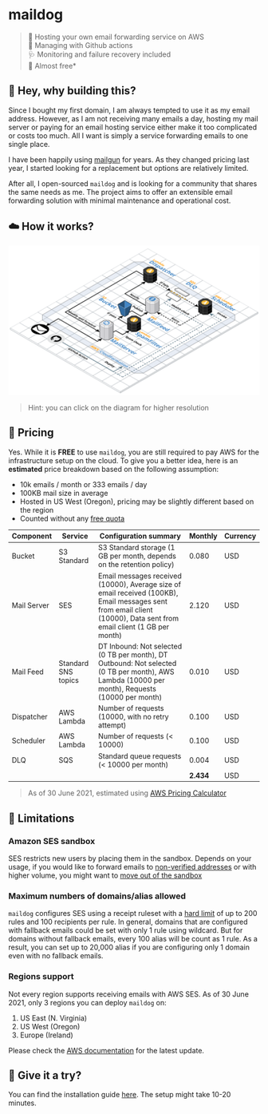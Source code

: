 # maildog

> 🦴 Hosting your own email forwarding service on AWS\
> 🐶 Managing with Github actions\
> 🩺 Monitoring and failure recovery included\
> 🍖 Almost free\*

## 👋 Hey, why building this?

Since I bought my first domain, I am always tempted to use it as my email address.
However, as I am not receiving many emails a day, hosting my mail server or paying for an email hosting service either make it too complicated or costs too much.
All I want is simply a service forwarding emails to one single place.

I have been happily using [mailgun](https://www.mailgun.com) for years.
As they changed pricing last year, I started looking for a replacement but options are relatively limited.

After all, I open-sourced `maildog` and is looking for a community that shares the same needs as me.
The project aims to offer an extensible email forwarding solution with minimal maintenance and operational cost.

## ☁️ How it works?

[![MailDog Architecture](docs/architecture.png)](https://app.cloudcraft.co/view/d3b3c7fb-3e31-445c-ae5a-3fd3cf5080d6?key=VbwNoP3q1N5efAlrXGHK2Q&interactive=true&embed=true)

> Hint: you can click on the diagram for higher resolution

## 💸 Pricing

Yes. While it is **FREE** to use `maildog`, you are still required to pay AWS for the infrastructure setup on the cloud.
To give you a better idea, here is an **estimated** price breakdown based on the following assumption:

- 10k emails / month or 333 emails / day
- 100KB mail size in average
- Hosted in US West (Oregon), pricing may be slightly different based on the region
- Counted without any [free quota](https://aws.amazon.com/free)

| Component   | Service             | Configuration summary                                                                                                                                                | Monthly   | Currency |
| ----------- | ------------------- | -------------------------------------------------------------------------------------------------------------------------------------------------------------------- | --------- | -------- |
| Bucket      | S3 Standard         | S3 Standard storage (1 GB per month, depends on the retention policy)                                                                                                | 0.080     | USD      |
| Mail Server | SES                 | Email messages received (10000), Average size of email received (100KB), Email messages sent from email client (10000), Data sent from email client (1 GB per month) | 2.120     | USD      |
| Mail Feed   | Standard SNS topics | DT Inbound: Not selected (0 TB per month), DT Outbound: Not selected (0 TB per month), AWS Lambda (10000 per month), Requests (10000 per month)                      | 0.010     | USD      |
| Dispatcher  | AWS Lambda          | Number of requests (10000, with no retry attempt)                                                                                                                    | 0.100     | USD      |
| Scheduler   | AWS Lambda          | Number of requests (< 10000)                                                                                                                                         | 0.100     | USD      |
| DLQ         | SQS                 | Standard queue requests (< 10000 per month)                                                                                                                          | 0.004     | USD      |
|             |                     |                                                                                                                                                                      | **2.434** | USD      |

> As of 30 June 2021, estimated using [AWS Pricing Calculator](https://calculator.aws/#/estimate?id=f5b7c2a46317a99bfb149569d601e7e285504b4c)

## 🚨 Limitations

### Amazon SES sandbox

SES restricts new users by placing them in the sandbox.
Depends on your usage, if you would like to forward emails to [non-verified addresses](https://docs.aws.amazon.com/ses/latest/DeveloperGuide/verify-email-addresses.html)
or with higher volume, you might want to [move out of the sandbox](https://docs.aws.amazon.com/ses/latest/DeveloperGuide/request-production-access.html)

### Maximum numbers of domains/alias allowed

`maildog` configures SES using a receipt ruleset with a [hard limit](https://docs.aws.amazon.com/ses/latest/DeveloperGuide/quotas.html) of up to 200 rules and 100 recipients per rule. In general, domains that are configured with fallback emails could be set with only 1 rule using wildcard. But for domains without fallback emails, every 100 alias will be count as 1 rule. As a result, you can set up to 20,000 alias if you are configuring only 1 domain even with no fallback emails.

### Regions support

Not every region supports receiving emails with AWS SES. As of 30 June 2021, only 3 regions you can deploy `maildog` on:

1. US East (N. Virginia)
2. US West (Oregon)
3. Europe (Ireland)

Please check the [AWS documentation](https://docs.aws.amazon.com/ses/latest/DeveloperGuide/regions.html#region-receive-email) for the latest update.

## 📮 Give it a try?

You can find the installation guide [here](docs/installation.md). The setup might take 10-20 minutes.
